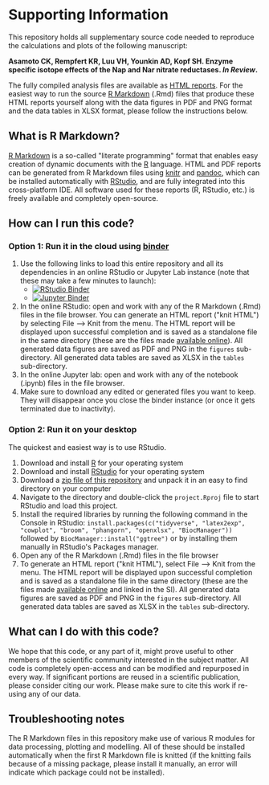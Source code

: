 # Supporting Information

This repository holds all supplementary source code needed to reproduce the calculations and plots of the following manuscript: 

**Asamoto CK, Rempfert KR, Luu VH, Younkin AD, Kopf SH. Enzyme specific isotope effects of the Nap and Nar nitrate reductases. *In Review*.**

The fully compiled analysis files are available as [HTML reports](https://www.kopflab.org/2020_asamoto_et_al/). For the easiest way to run the source [R Markdown](http://rmarkdown.rstudio.com/) (.Rmd) files that produce these HTML reports yourself along with the data figures in PDF and PNG format and the data tables in XLSX format, please follow the instructions below.

## What is R Markdown?

[R Markdown](http://rmarkdown.rstudio.com/) is a so-called "literate programming" format that enables easy creation of dynamic documents with the [R](http://www.r-project.org/) language. HTML and PDF reports can be generated from R Markdown files using [knitr](http://yihui.name/knitr/) and [pandoc](http://johnmacfarlane.net/pandoc/), which can be installed automatically with [RStudio](http://www.rstudio.com/), and are fully integrated into this cross-platform IDE. All software used for these reports (R, RStudio, etc.) is freely available and completely open-source. 

## How can I run this code?

### Option 1: Run it in the cloud using [binder](https://mybinder.org/)

1. Use the following links to load this entire repository and all its dependencies in an online RStudio or Jupyter Lab instance (note that these may take a few minutes to launch):
   - [![RStudio Binder](https://img.shields.io/badge/explore%20online-in%20RStudio-blue.svg)](http://beta.mybinder.org/v2/gh/kopflab/2020_asamoto_et_al/master?urlpath=rstudio)
   - [![Jupyter Binder](https://img.shields.io/badge/explore%20online-in%20Jupyter-orange.svg)](http://beta.mybinder.org/v2/gh/kopflab/2020_asamoto_et_al/master?urlpath=lab)
1. In the online RStudio: open and work with any of the R Markdown (.Rmd) files in the file browser. You can generate an HTML report ("knit HTML") by selecting File --> Knit from the menu. The HTML report will be displayed upon successful completion and is saved as a standalone file in the same directory (these are the files made [available online](https://www.kopflab.org/2020_asamoto_et_al/)). All generated data figures are saved as PDF and PNG in the `figures` sub-directory. All generated data tables are saved as XLSX in the `tables` sub-directory.
1. In the online Jupyter lab: open and work with any of the notebook (.ipynb) files in the file browser. 
1. Make sure to download any edited or generated files you want to keep. They will disappear once you close the binder instance (or once it gets terminated due to inactivity).

### Option 2: Run it on your desktop

The quickest and easiest way is to use RStudio.

 1. Download and install [R](http://cran.rstudio.com/) for your operating system
 1. Download and install [RStudio](http://www.rstudio.com/products/rstudio/download/) for your operating system
 1. Download a [zip file of this repository](https://github.com/KopfLab/2020_asamoto_et_al/archive/master.zip) and unpack it in an easy to find directory on your computer
 1. Navigate to the directory and double-click the `project.Rproj` file to start RStudio and load this project.
 1. Install the required libraries by running the following command in the Console in RStudio: `install.packages(c("tidyverse", "latex2exp", "cowplot", "broom", "phangorn", "openxlsx", "BiocManager"))` followed by `BiocManager::install("ggtree")` or by installing them manually in RStudio's Packages manager.
 1. Open any of the R Markdown (.Rmd) files in the file browser
 1. To generate an HTML report ("knit HTML"), select File --> Knit from the menu. The HTML report will be displayed upon successful completion and is saved as a standalone file in the same directory (these are the files made [available online](https://www.kopflab.org/2020_asamoto_et_al/) and linked in the SI). All generated data figures are saved as PDF and PNG in the `figures` sub-directory. All generated data tables are saved as XLSX in the `tables` sub-directory.
 
## What can I do with this code?

We hope that this code, or any part of it, might prove useful to other members of the scientific community interested in the subject matter. All code is completely open-access and can be modified and repurposed in every way. If significant portions are reused in a scientific publication, please consider citing our work. Please make sure to cite this work if re-using any of our data.

## Troubleshooting notes

The R Markdown files in this repository make use of various R modules for data processing, plotting and modelling. All of these should be installed automatically when the first R Markdown file is knitted (if the knitting fails because of a missing package, please install it manually, an error will indicate which package could not be installed). 
